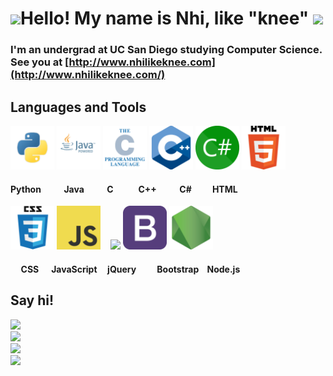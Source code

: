 # <img src="https://media1.tenor.com/images/f88ee476d2f653b9cbc5a7b95acbd265/tenor.gif?itemid=11366012" width="50">Hello! My name is Nhi, like "knee"  <img src="https://emojipedia-us.s3.dualstack.us-west-1.amazonaws.com/thumbs/120/google/263/leg_1f9b5.png" width="50">
### I'm an undergrad at UC San Diego studying Computer Science. See you at <strong>[http://www.nhilikeknee.com](http://www.nhilikeknee.com/)</strong>    




## Languages and Tools
<img src="https://raw.githubusercontent.com/github/explore/80688e429a7d4ef2fca1e82350fe8e3517d3494d/topics/python/python.png" width="70"> <img src="https://raw.githubusercontent.com/github/explore/80688e429a7d4ef2fca1e82350fe8e3517d3494d/topics/java/java.png" width="70"> <img src="https://raw.githubusercontent.com/github/explore/80688e429a7d4ef2fca1e82350fe8e3517d3494d/topics/c/c.png" width="70"> <img src="https://raw.githubusercontent.com/github/explore/80688e429a7d4ef2fca1e82350fe8e3517d3494d/topics/cpp/cpp.png" width="70"> <img src="https://raw.githubusercontent.com/github/explore/80688e429a7d4ef2fca1e82350fe8e3517d3494d/topics/csharp/csharp.png" width="70"> <img src="https://raw.githubusercontent.com/github/explore/80688e429a7d4ef2fca1e82350fe8e3517d3494d/topics/html/html.png" width="70"> 
#### Python &nbsp;&nbsp;&nbsp;&nbsp;&nbsp;&nbsp;&nbsp;&nbsp;&nbsp;&nbsp;Java &nbsp;&nbsp;&nbsp;&nbsp;&nbsp;&nbsp;&nbsp;&nbsp;&nbsp;&nbsp;C &nbsp;&nbsp;&nbsp;&nbsp;&nbsp;&nbsp;&nbsp;&nbsp;&nbsp;&nbsp; C++ &nbsp;&nbsp;&nbsp;&nbsp;&nbsp;&nbsp;&nbsp;&nbsp;&nbsp; C# &nbsp;&nbsp;&nbsp;&nbsp;&nbsp;&nbsp;&nbsp;&nbsp; HTML &nbsp;&nbsp;&nbsp;&nbsp; 
<img src="https://raw.githubusercontent.com/github/explore/80688e429a7d4ef2fca1e82350fe8e3517d3494d/topics/css/css.png" width="70"> <img src="https://raw.githubusercontent.com/github/explore/80688e429a7d4ef2fca1e82350fe8e3517d3494d/topics/javascript/javascript.png" width="70"> &nbsp;&nbsp;&nbsp;<img src="https://miro.medium.com/max/285/1*QR2SBNwG75LyY5uwqWpN3A.png" width="70"> <img src="https://raw.githubusercontent.com/github/explore/80688e429a7d4ef2fca1e82350fe8e3517d3494d/topics/bootstrap/bootstrap.png" width="70"> <img src="https://raw.githubusercontent.com/github/explore/80688e429a7d4ef2fca1e82350fe8e3517d3494d/topics/nodejs/nodejs.png" width="70">    
#### &nbsp;&nbsp;&nbsp;&nbsp;&nbsp;CSS &nbsp;&nbsp;&nbsp;&nbsp; JavaScript &nbsp;&nbsp;&nbsp; jQuery &nbsp;&nbsp;&nbsp;&nbsp; &nbsp;&nbsp;&nbsp; Bootstrap &nbsp;&nbsp; Node.js   

## Say hi!
[<img src="https://www.plantpoweredplates.media/images/profile_nhi.png" width="50">](http://www.nhilikeknee.com/)     
[<img src="https://nhilikeknee.herokuapp.com/img/socialmediaicons/linkedin.png" width="50">](https://www.linkedin.com/in/nhi-nguyen-1990a8167/)    
[<img src="https://nhilikeknee.herokuapp.com/img/socialmediaicons/instagram.png" width="50">](https://www.instagram.com/knee.draws/)     
[<img src="https://nhilikeknee.herokuapp.com/img/socialmediaicons/youtube.png" width="50">](https://www.youtube.com/channel/UCqRNuywamnA8-Z-c5Jeergw?)
